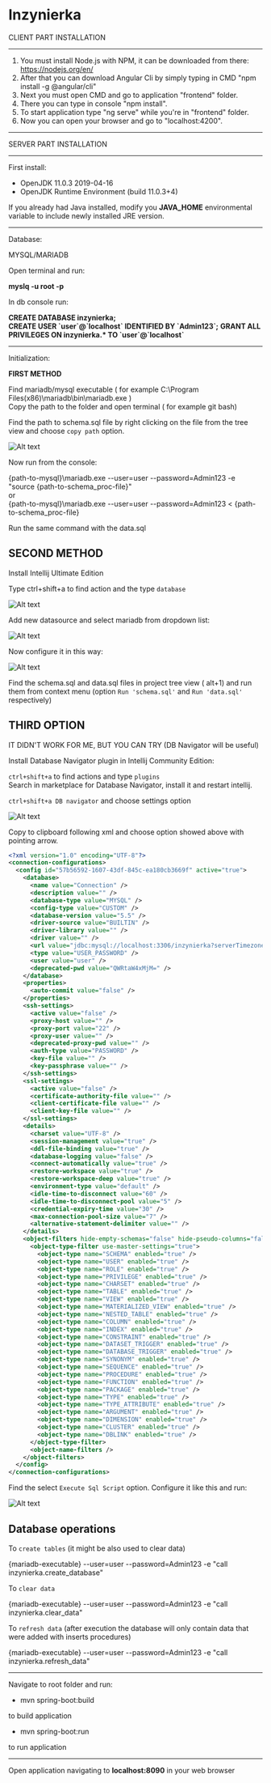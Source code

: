 # Inzynierka

CLIENT PART INSTALLATION
***

1. You must install Node.js with NPM, it can be downloaded from there: https://nodejs.org/en/
2. After that you can download Angular Cli by simply typing in CMD "npm install -g @angular/cli"
3. Next you must open CMD and go to application "frontend" folder.
4. There you can type in console "npm install".
5. To start application type "ng serve" while you're in "frontend" folder.
6. Now you can open your browser and go to "localhost:4200".

***

SERVER PART INSTALLATION
***
First install:
* OpenJDK 11.0.3 2019-04-16
* OpenJDK Runtime Environment (build 11.0.3+4)


If you already had Java installed, 
modify you **JAVA_HOME** environmental variable to include newly installed JRE version.

***
Database:

MYSQL/MARIADB

Open terminal and run: 

**myslq -u root -p**

In db console run: 

**CREATE DATABASE inzynierka;**  
**CREATE USER \`user\`@\`localhost\` IDENTIFIED BY \`Admin123\`;**
**GRANT ALL PRIVILEGES ON inzynierka.\* TO \`user\`@\`localhost\`**

***
Initialization:

**FIRST METHOD** 

Find mariadb/mysql executable ( for example C:\Program Files(x86)\mariadb\bin\mariadb.exe )   
Copy the path to the folder and open terminal ( for example git bash) 


Find the path to schema.sql file by right clicking on the file from the tree view and choose 
`copy path` option.


![Alt text](./docs/file1.png)  


Now run from the console: 

{path-to-mysql}\mariadb.exe --user=user --password=Admin123 -e "source {path-to-schema_proc-file}"  
or  
{path-to-mysql}\mariadb.exe --user=user --password=Admin123 < {path-to-schema_proc-file}

Run the same command with the data.sql  

**SECOND METHOD** 
---
Install Intellij Ultimate Edition

Type ctrl+shift+a to find action and the type `database`  


![Alt text](./docs/file2.png)

Add new  datasource and select mariadb from dropdown list:  

![Alt text](./docs/file3.png)

Now configure it in this way:


![Alt text](./docs/file4.png)

Find the schema.sql and data.sql files in project tree view ( alt+1) and 
run them from context menu (option `Run 'schema.sql'` and `Run 'data.sql'` respectively)



**THIRD OPTION** 
--
IT DIDN'T WORK FOR ME, BUT YOU CAN TRY (DB Navigator will be useful)

Install Database Navigator plugin in Intellij Community Edition:

`ctrl+shift+a` to find actions and type `plugins`  
Search in marketplace for Database Navigator, install it and restart intellij.

`ctrl+shift+a DB navigator` and choose settings option 

![Alt text](./docs/file5.png)



Copy to clipboard following xml and choose option showed above with pointing arrow. 



```xml
<?xml version="1.0" encoding="UTF-8"?>
<connection-configurations>
  <config id="57b56592-1607-43df-845c-ea180cb3669f" active="true">
    <database>
      <name value="Connection" />
      <description value="" />
      <database-type value="MYSQL" />
      <config-type value="CUSTOM" />
      <database-version value="5.5" />
      <driver-source value="BUILTIN" />
      <driver-library value="" />
      <driver value="" />
      <url value="jdbc:mysql://localhost:3306/inzynierka?serverTimezone=Europe/Warsaw" />
      <type value="USER_PASSWORD" />
      <user value="user" />
      <deprecated-pwd value="QWRtaW4xMjM=" />
    </database>
    <properties>
      <auto-commit value="false" />
    </properties>
    <ssh-settings>
      <active value="false" />
      <proxy-host value="" />
      <proxy-port value="22" />
      <proxy-user value="" />
      <deprecated-proxy-pwd value="" />
      <auth-type value="PASSWORD" />
      <key-file value="" />
      <key-passphrase value="" />
    </ssh-settings>
    <ssl-settings>
      <active value="false" />
      <certificate-authority-file value="" />
      <client-certificate-file value="" />
      <client-key-file value="" />
    </ssl-settings>
    <details>
      <charset value="UTF-8" />
      <session-management value="true" />
      <ddl-file-binding value="true" />
      <database-logging value="false" />
      <connect-automatically value="true" />
      <restore-workspace value="true" />
      <restore-workspace-deep value="true" />
      <environment-type value="default" />
      <idle-time-to-disconnect value="60" />
      <idle-time-to-disconnect-pool value="5" />
      <credential-expiry-time value="30" />
      <max-connection-pool-size value="7" />
      <alternative-statement-delimiter value="" />
    </details>
    <object-filters hide-empty-schemas="false" hide-pseudo-columns="false">
      <object-type-filter use-master-settings="true">
        <object-type name="SCHEMA" enabled="true" />
        <object-type name="USER" enabled="true" />
        <object-type name="ROLE" enabled="true" />
        <object-type name="PRIVILEGE" enabled="true" />
        <object-type name="CHARSET" enabled="true" />
        <object-type name="TABLE" enabled="true" />
        <object-type name="VIEW" enabled="true" />
        <object-type name="MATERIALIZED_VIEW" enabled="true" />
        <object-type name="NESTED_TABLE" enabled="true" />
        <object-type name="COLUMN" enabled="true" />
        <object-type name="INDEX" enabled="true" />
        <object-type name="CONSTRAINT" enabled="true" />
        <object-type name="DATASET_TRIGGER" enabled="true" />
        <object-type name="DATABASE_TRIGGER" enabled="true" />
        <object-type name="SYNONYM" enabled="true" />
        <object-type name="SEQUENCE" enabled="true" />
        <object-type name="PROCEDURE" enabled="true" />
        <object-type name="FUNCTION" enabled="true" />
        <object-type name="PACKAGE" enabled="true" />
        <object-type name="TYPE" enabled="true" />
        <object-type name="TYPE_ATTRIBUTE" enabled="true" />
        <object-type name="ARGUMENT" enabled="true" />
        <object-type name="DIMENSION" enabled="true" />
        <object-type name="CLUSTER" enabled="true" />
        <object-type name="DBLINK" enabled="true" />
      </object-type-filter>
      <object-name-filters />
    </object-filters>
  </config>
</connection-configurations>
```

Find the select `Execute Sql Script` option.
Configure it like this and run: 

![Alt text](./docs/file6.png)



**Database operations**
--
To `create tables` (it might be also used to clear data)  

{mariadb-executable} --user=user --password=Admin123 -e "call inzynierka.create_database"

To `clear data`  

{mariadb-executable} --user=user --password=Admin123 -e "call inzynierka.clear_data"

To `refresh data` (after execution the database will only contain data that were added with inserts procedures)  

{mariadb-executable} --user=user --password=Admin123 -e "call inzynierka.refresh_data"


***

Navigate to root folder and run:


* mvn spring-boot:build

to build application

* mvn spring-boot:run 

to run application

***
Open application navigating to **localhost:8090** in your web browser
